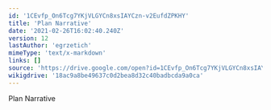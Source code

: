 ```yaml
---
id: '1CEvfp_On6Tcg7YKjVLGYCn8xsIAYCzn-v2EufdZPKHY'
title: 'Plan Narrative'
date: '2021-02-26T16:02:40.240Z'
version: 12
lastAuthor: 'egrzetich'
mimeType: 'text/x-markdown'
links: []
source: 'https://drive.google.com/open?id=1CEvfp_On6Tcg7YKjVLGYCn8xsIAYCzn-v2EufdZPKHY'
wikigdrive: '18ac9a8be49637c0d2bea8d32c40badbcda9a0ca'
---
```

Plan Narrative
